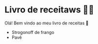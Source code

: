 #  Livro de receitaws :man_cook:

Olá! Bem vindo ao meu livro de receitas :wave:

- Strogonoff de frango
- Pavê
